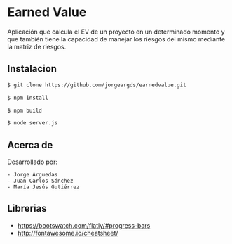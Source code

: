 # Earned Value

Aplicación que calcula el EV de un proyecto en un determinado momento y que también tiene la capacidad de manejar los riesgos del mismo mediante la matriz de riesgos.

## Instalacion

```bash
$ git clone https://github.com/jorgeargds/earnedvalue.git

$ npm install

$ npm build

$ node server.js
```

## Acerca de

Desarrollado por:

	- Jorge Arguedas
	- Juan Carlos Sánchez 
	- María Jesús Gutiérrez

## Librerias 

- https://bootswatch.com/flatly/#progress-bars
- http://fontawesome.io/cheatsheet/
